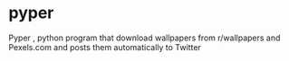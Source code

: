# pyper
Pyper , python program that download wallpapers from r/wallpapers and Pexels.com and posts them automatically to Twitter

